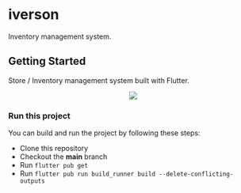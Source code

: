 # iverson

Inventory management system.

## Getting Started

Store / Inventory management system built with Flutter.

<p align="center">
  <img src="images/preview_image.png">
</p>

### Run this project

You can build and run the project by following these steps:

* Clone this repository
* Checkout the **main** branch
* Run ``flutter pub get``
* Run ``flutter pub run build_runner build --delete-conflicting-outputs``
